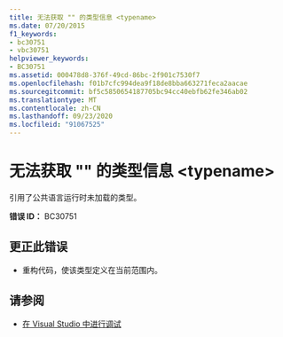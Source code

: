 ```yaml
---
title: 无法获取 "" 的类型信息 <typename>
ms.date: 07/20/2015
f1_keywords:
- bc30751
- vbc30751
helpviewer_keywords:
- BC30751
ms.assetid: 000478d8-376f-49cd-86bc-2f901c7530f7
ms.openlocfilehash: f01b7cfc994dea9f18de8bba663271feca2aacae
ms.sourcegitcommit: bf5c5850654187705bc94cc40ebfb62fe346ab02
ms.translationtype: MT
ms.contentlocale: zh-CN
ms.lasthandoff: 09/23/2020
ms.locfileid: "91067525"
---
```

# <a name="unable-to-get-type-information-for-typename"></a>无法获取 "" 的类型信息 \<typename>

引用了公共语言运行时未加载的类型。  
  
 **错误 ID：** BC30751  
  
## <a name="to-correct-this-error"></a>更正此错误  
  
- 重构代码，使该类型定义在当前范围内。  
  
## <a name="see-also"></a>请参阅

- [在 Visual Studio 中进行调试](/visualstudio/debugger/debugger-feature-tour)
